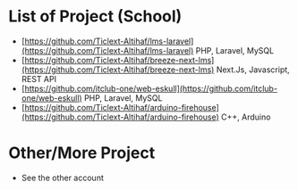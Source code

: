 # List of Project (School)
- [https://github.com/Ticlext-Altihaf/lms-laravel](https://github.com/Ticlext-Altihaf/lms-laravel) PHP, Laravel, MySQL
- [https://github.com/Ticlext-Altihaf/breeze-next-lms](https://github.com/Ticlext-Altihaf/breeze-next-lms) Next.Js, Javascript, REST API
- [https://github.com/itclub-one/web-eskull](https://github.com/itclub-one/web-eskull) PHP, Laravel, MySQL
- [https://github.com/Ticlext-Altihaf/arduino-firehouse](https://github.com/Ticlext-Altihaf/arduino-firehouse) C++, Arduino

# Other/More Project

- See the other account
